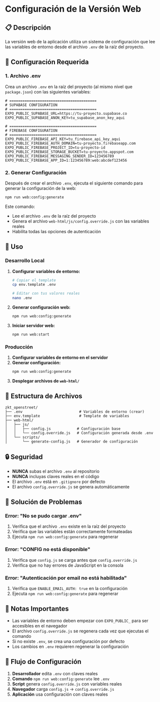 # Configuración de la Versión Web

## 📋 Descripción

La versión web de la aplicación utiliza un sistema de configuración que lee las variables de entorno desde el archivo `.env` de la raíz del proyecto.

## 🔧 Configuración Requerida

### 1. Archivo .env

Crea un archivo `.env` en la raíz del proyecto (al mismo nivel que `package.json`) con las siguientes variables:

```env
# ========================================
# SUPABASE CONFIGURATION
# ========================================
EXPO_PUBLIC_SUPABASE_URL=https://tu-proyecto.supabase.co
EXPO_PUBLIC_SUPABASE_ANON_KEY=tu_supabase_anon_key_aqui

# ========================================
# FIREBASE CONFIGURATION
# ========================================
EXPO_PUBLIC_FIREBASE_API_KEY=tu_firebase_api_key_aqui
EXPO_PUBLIC_FIREBASE_AUTH_DOMAIN=tu-proyecto.firebaseapp.com
EXPO_PUBLIC_FIREBASE_PROJECT_ID=tu-proyecto-id
EXPO_PUBLIC_FIREBASE_STORAGE_BUCKET=tu-proyecto.appspot.com
EXPO_PUBLIC_FIREBASE_MESSAGING_SENDER_ID=123456789
EXPO_PUBLIC_FIREBASE_APP_ID=1:123456789:web:abcdef123456
```

### 2. Generar Configuración

Después de crear el archivo `.env`, ejecuta el siguiente comando para generar la configuración de la web:

```bash
npm run web:config:generate
```

Este comando:
- Lee el archivo `.env` de la raíz del proyecto
- Genera el archivo `web-html/js/config.override.js` con las variables reales
- Habilita todas las opciones de autenticación

## 🚀 Uso

### Desarrollo Local

1. **Configurar variables de entorno:**
   ```bash
   # Copiar el template
   cp env.template .env
   
   # Editar con tus valores reales
   nano .env
   ```

2. **Generar configuración web:**
   ```bash
   npm run web:config:generate
   ```

3. **Iniciar servidor web:**
   ```bash
   npm run web:start
   ```

### Producción

1. **Configurar variables de entorno en el servidor**
2. **Generar configuración:**
   ```bash
   npm run web:config:generate
   ```
3. **Desplegar archivos de `web-html/`**

## 📁 Estructura de Archivos

```
zkt_openstreet/
├── .env                          # Variables de entorno (crear)
├── env.template                  # Template de variables
├── web-html/
│   ├── js/
│   │   ├── config.js            # Configuración base
│   │   └── config.override.js   # Configuración generada desde .env
│   └── scripts/
│       └── generate-config.js   # Generador de configuración
```

## 🔒 Seguridad

- **NUNCA** subas el archivo `.env` al repositorio
- **NUNCA** incluyas claves reales en el código
- El archivo `.env` está en `.gitignore` por defecto
- El archivo `config.override.js` se genera automáticamente

## 🐛 Solución de Problemas

### Error: "No se pudo cargar .env"

1. Verifica que el archivo `.env` existe en la raíz del proyecto
2. Verifica que las variables están correctamente formateadas
3. Ejecuta `npm run web:config:generate` para regenerar

### Error: "CONFIG no está disponible"

1. Verifica que `config.js` se carga antes que `config.override.js`
2. Verifica que no hay errores de JavaScript en la consola

### Error: "Autenticación por email no está habilitada"

1. Verifica que `ENABLE_EMAIL_AUTH: true` en la configuración
2. Ejecuta `npm run web:config:generate` para regenerar

## 📝 Notas Importantes

- Las variables de entorno deben empezar con `EXPO_PUBLIC_` para ser accesibles en el navegador
- El archivo `config.override.js` se regenera cada vez que ejecutas el comando
- Si no existe `.env`, se crea una configuración por defecto
- Los cambios en `.env` requieren regenerar la configuración

## 🔄 Flujo de Configuración

1. **Desarrollador** edita `.env` con claves reales
2. **Comando** `npm run web:config:generate` lee `.env`
3. **Script** genera `config.override.js` con variables reales
4. **Navegador** carga `config.js` → `config.override.js`
5. **Aplicación** usa configuración con claves reales

